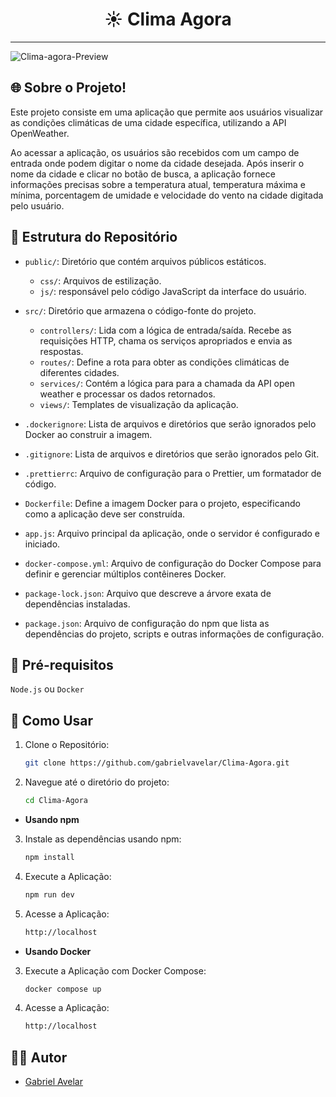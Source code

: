 <h1 align="center"> ☀️ Clima Agora </h1>

***

![Clima-agora-Preview](https://github.com/user-attachments/assets/848f158a-af3a-4340-9038-398c7814cb1e)

## 🌐 Sobre o Projeto!

Este projeto consiste em uma aplicação que permite aos usuários visualizar as condições climáticas de uma cidade específica, utilizando a API OpenWeather.

Ao acessar a aplicação, os usuários são recebidos com um campo de entrada onde podem digitar o nome da cidade desejada. Após inserir o nome da cidade e clicar no botão de busca, a aplicação fornece informações precisas sobre a temperatura atual, temperatura máxima e mínima, porcentagem de umidade e velocidade do vento na cidade digitada pelo usuário.

## 📂 Estrutura do Repositório

- `public/`: Diretório que contém arquivos públicos estáticos.
    - `css/`: Arquivos de estilização.
    - `js/`: responsável pelo código JavaScript da interface do usuário.
      
- `src/`: Diretório que armazena o código-fonte do projeto.
    - `controllers/`: Lida com a lógica de entrada/saída. Recebe as requisições HTTP, chama os serviços apropriados e envia as respostas.
    - `routes/`:  Define a rota para obter as condições climáticas de diferentes cidades.
    - `services/`: Contém a lógica para para a chamada da API open weather e processar os dados retornados.
    - `views/`: Templates de visualização da aplicação.

- `.dockerignore`: Lista de arquivos e diretórios que serão ignorados pelo Docker ao construir a imagem.
- `.gitignore`: Lista de arquivos e diretórios que serão ignorados pelo Git.
- `.prettierrc`: Arquivo de configuração para o Prettier, um formatador de código.
- `Dockerfile`: Define a imagem Docker para o projeto, especificando como a aplicação deve ser construída.
- `app.js`: Arquivo principal da aplicação, onde o servidor é configurado e iniciado.
- `docker-compose.yml`: Arquivo de configuração do Docker Compose para definir e gerenciar múltiplos contêineres Docker.
- `package-lock.json`: Arquivo que descreve a árvore exata de dependências instaladas.
- `package.json`: Arquivo de configuração do npm que lista as dependências do projeto, scripts e outras informações de configuração.
  
## 🔧 Pré-requisitos

`Node.js` ou `Docker`

## 🚀 Como Usar 

1. Clone o Repositório:
    ```bash
    git clone https://github.com/gabrielvavelar/Clima-Agora.git
    ```
2. Navegue até o diretório do projeto:
    ```bash
    cd Clima-Agora
    ```

- **Usando npm**

3. Instale as dependências usando npm:
    ```bash
    npm install
    ```

4. Execute a Aplicação:
    ```bash
    npm run dev
    ```
    
5. Acesse a Aplicação:
   ```bash
   http://localhost
    ```
- **Usando Docker**

3. Execute a Aplicação com Docker Compose:
    ```bash
    docker compose up
    ```

4. Acesse a Aplicação:
   ```bash
   http://localhost
    ```
   
## 👨‍💻 Autor
- [Gabriel Avelar](https://github.com/gabrielvavelar)
